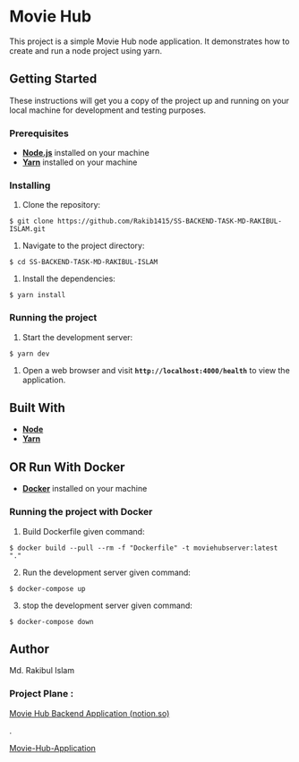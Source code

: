 # Movie Hub

This project is a simple Movie Hub node application. It demonstrates how to create and run a node project using yarn.

## **Getting Started**

These instructions will get you a copy of the project up and running on your local machine for development and testing purposes.

### **Prerequisites**

- **[Node.js](https://nodejs.org/en/download/)** installed on your machine
- **[Yarn](https://yarnpkg.com/getting-started/install)** installed on your machine

### **Installing**

1. Clone the repository:

```
$ git clone https://github.com/Rakib1415/SS-BACKEND-TASK-MD-RAKIBUL-ISLAM.git

```

1. Navigate to the project directory:

```
$ cd SS-BACKEND-TASK-MD-RAKIBUL-ISLAM

```

1. Install the dependencies:

```
$ yarn install

```

### **Running the project**

1. Start the development server:

```
$ yarn dev

```

1. Open a web browser and visit **`http://localhost:4000/health`** to view the application.

## **Built With**

- **[Node](https://nodejs.org/)**
- **[Yarn](https://yarnpkg.com/)**

## **OR Run With Docker**
- **[Docker](https://docs.docker.com/desktop/install/windows-install/)** installed on your machine

### **Running the project with Docker**

1. Build Dockerfile given command:

```
$ docker build --pull --rm -f "Dockerfile" -t moviehubserver:latest "." 

```
2. Run the development server given command:

```
$ docker-compose up 

```
3. stop the development server given command:

```
$ docker-compose down

```

## **Author**

Md. Rakibul Islam

### Project Plane :

[Movie Hub Backend Application (notion.so)](https://www.notion.so/movies-and-TV-shows-application-e1a0adad3a81467d86e6a4a4ba883aa3)

.

[Movie-Hub-Application](https://drive.google.com/file/d/1Zja1SiftiGTafn824jr5e8LNFz-byxu2/view)
